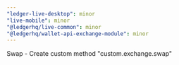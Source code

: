 ```yaml
---
"ledger-live-desktop": minor
"live-mobile": minor
"@ledgerhq/live-common": minor
"@ledgerhq/wallet-api-exchange-module": minor
---
```


Swap - Create custom method "custom.exchange.swap"
